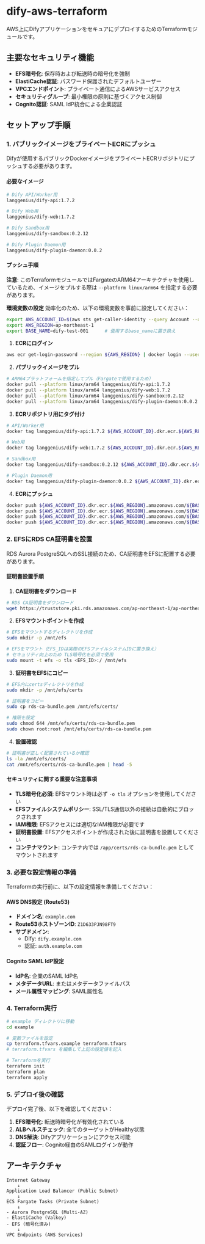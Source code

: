 # dify-aws-terraform

AWS上にDifyアプリケーションをセキュアにデプロイするためのTerraformモジュールです。

## 主要なセキュリティ機能

- **EFS暗号化**: 保存時および転送時の暗号化を強制
- **ElastiCache認証**: パスワード保護されたデフォルトユーザー
- **VPCエンドポイント**: プライベート通信によるAWSサービスアクセス
- **セキュリティグループ**: 最小権限の原則に基づくアクセス制御
- **Cognito認証**: SAML IdP統合による企業認証

## セットアップ手順

### 1. パブリックイメージをプライベートECRにプッシュ

Difyが使用するパブリックDockerイメージをプライベートECRリポジトリにプッシュする必要があります。

#### 必要なイメージ

```bash
# Dify API/Worker用
langgenius/dify-api:1.7.2

# Dify Web用  
langgenius/dify-web:1.7.2

# Dify Sandbox用
langgenius/dify-sandbox:0.2.12

# Dify Plugin Daemon用
langgenius/dify-plugin-daemon:0.0.2
```

#### プッシュ手順

**注意**: このTerraformモジュールではFargateのARM64アーキテクチャを使用しているため、イメージをプルする際は `--platform linux/arm64` を指定する必要があります。

**環境変数の設定**
効率化のため、以下の環境変数を事前に設定してください：

```bash
export AWS_ACCOUNT_ID=$(aws sts get-caller-identity --query Account --output text)
export AWS_REGION=ap-northeast-1
export BASE_NAME=dify-test-001      # 使用するbase_nameに置き換え
```

1. **ECRにログイン**
```bash
aws ecr get-login-password --region ${AWS_REGION} | docker login --username AWS --password-stdin ${AWS_ACCOUNT_ID}.dkr.ecr.${AWS_REGION}.amazonaws.com
```

2. **パブリックイメージをプル**
```bash
# ARM64プラットフォームを指定してプル（Fargateで使用するため）
docker pull --platform linux/arm64 langgenius/dify-api:1.7.2
docker pull --platform linux/arm64 langgenius/dify-web:1.7.2  
docker pull --platform linux/arm64 langgenius/dify-sandbox:0.2.12
docker pull --platform linux/arm64 langgenius/dify-plugin-daemon:0.0.2
```

3. **ECRリポジトリ用にタグ付け**
```bash
# API/Worker用
docker tag langgenius/dify-api:1.7.2 ${AWS_ACCOUNT_ID}.dkr.ecr.${AWS_REGION}.amazonaws.com/${BASE_NAME}/dify-api:latest

# Web用
docker tag langgenius/dify-web:1.7.2 ${AWS_ACCOUNT_ID}.dkr.ecr.${AWS_REGION}.amazonaws.com/${BASE_NAME}/dify-web:latest

# Sandbox用
docker tag langgenius/dify-sandbox:0.2.12 ${AWS_ACCOUNT_ID}.dkr.ecr.${AWS_REGION}.amazonaws.com/${BASE_NAME}/dify-sandbox:latest

# Plugin Daemon用
docker tag langgenius/dify-plugin-daemon:0.0.2 ${AWS_ACCOUNT_ID}.dkr.ecr.${AWS_REGION}.amazonaws.com/${BASE_NAME}/dify-plugin_daemon:latest
```

4. **ECRにプッシュ**
```bash
docker push ${AWS_ACCOUNT_ID}.dkr.ecr.${AWS_REGION}.amazonaws.com/${BASE_NAME}/dify-api:latest
docker push ${AWS_ACCOUNT_ID}.dkr.ecr.${AWS_REGION}.amazonaws.com/${BASE_NAME}/dify-web:latest
docker push ${AWS_ACCOUNT_ID}.dkr.ecr.${AWS_REGION}.amazonaws.com/${BASE_NAME}/dify-sandbox:latest
docker push ${AWS_ACCOUNT_ID}.dkr.ecr.${AWS_REGION}.amazonaws.com/${BASE_NAME}/dify-plugin_daemon:latest
```

### 2. EFSにRDS CA証明書を設置

RDS Aurora PostgreSQLへのSSL接続のため、CA証明書をEFSに配置する必要があります。

#### 証明書設置手順

1. **CA証明書をダウンロード**
```bash
# RDS CA証明書をダウンロード
wget https://truststore.pki.rds.amazonaws.com/ap-northeast-1/ap-northeast-1-bundle.pem -O rds-ca-bundle.pem
```

2. **EFSマウントポイントを作成**
```bash
# EFSをマウントするディレクトリを作成
sudo mkdir -p /mnt/efs

# EFSをマウント（EFS_IDは実際のEFSファイルシステムIDに置き換え）
# セキュリティ向上のため TLS暗号化を必須で使用
sudo mount -t efs -o tls <EFS_ID>:/ /mnt/efs
```

3. **証明書をEFSにコピー**
```bash
# EFS内にcertsディレクトリを作成
sudo mkdir -p /mnt/efs/certs

# 証明書をコピー
sudo cp rds-ca-bundle.pem /mnt/efs/certs/

# 権限を設定
sudo chmod 644 /mnt/efs/certs/rds-ca-bundle.pem
sudo chown root:root /mnt/efs/certs/rds-ca-bundle.pem
```

4. **設置確認**
```bash
# 証明書が正しく配置されているか確認
ls -la /mnt/efs/certs/
cat /mnt/efs/certs/rds-ca-bundle.pem | head -5
```

#### セキュリティに関する重要な注意事項

- **TLS暗号化必須**: EFSマウント時は必ず `-o tls` オプションを使用してください
- **EFSファイルシステムポリシー**: SSL/TLS通信以外の接続は自動的にブロックされます
- **IAM権限**: EFSアクセスには適切なIAM権限が必要です
- **証明書設置**: EFSアクセスポイントが作成された後に証明書を設置してください
- **コンテナマウント**: コンテナ内では `/app/certs/rds-ca-bundle.pem` としてマウントされます

### 3. 必要な設定情報の準備

Terraformの実行前に、以下の設定情報を準備してください：

#### AWS DNS設定 (Route53)
- **ドメイン名**: `example.com`
- **Route53ホストゾーンID**: `Z1D633PJN98FT9`
- **サブドメイン**: 
  - Dify: `dify.example.com`
  - 認証: `auth.example.com`

#### Cognito SAML IdP設定
- **IdP名**: 企業のSAML IdP名
- **メタデータURL**: またはメタデータファイルパス
- **メール属性マッピング**: SAML属性名


### 4. Terraform実行

```bash
# example ディレクトリに移動
cd example

# 変数ファイルを設定
cp terraform.tfvars.example terraform.tfvars
# terraform.tfvars を編集して上記の設定値を記入

# Terraformを実行
terraform init
terraform plan
terraform apply
```

### 5. デプロイ後の確認

デプロイ完了後、以下を確認してください：

1. **EFS暗号化**: 転送時暗号化が有効化されている
2. **ALBヘルスチェック**: 全てのターゲットがHealthy状態
3. **DNS解決**: Difyアプリケーションにアクセス可能
4. **認証フロー**: Cognito経由のSAMLログインが動作

## アーキテクチャ

```
Internet Gateway
    ↓
Application Load Balancer (Public Subnet)
    ↓
ECS Fargate Tasks (Private Subnet)
    ↓
- Aurora PostgreSQL (Multi-AZ)
- ElastiCache (Valkey)
- EFS (暗号化済み)
    ↓
VPC Endpoints (AWS Services)
```
